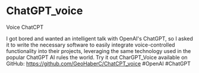 # ChatGPT_voice
 Voice ChatCPT 

I got bored and wanted an intelligent talk with OpenAI's ChatGPT, so I asked it to write the necessary software to easily integrate voice-controlled functionality into their projects, leveraging the same technology used in the popular ChatGPT
AI rules the world. 
Try it out CharGPT_Voice available on GitHub: https://github.com/GeoHaberC/ChatCPT_voice
#OpenAI #ChatGPT
